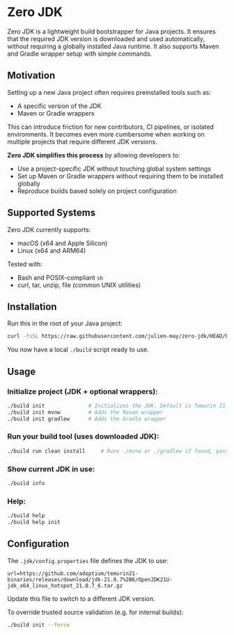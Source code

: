 # Zero JDK

Zero JDK is a lightweight build bootstrapper for Java projects. It ensures that the required JDK version is downloaded and used automatically, without requiring a globally installed Java runtime. It also supports Maven and Gradle wrapper setup with simple commands.

## Motivation
Setting up a new Java project often requires preinstalled tools such as:

- A specific version of the JDK
- Maven or Gradle wrappers

This can introduce friction for new contributors, CI pipelines, or isolated environments. It becomes even more cumbersome when working on multiple projects that require different JDK versions.

**Zero JDK simplifies this process** by allowing developers to:

- Use a project-specific JDK without touching global system settings
- Set up Maven or Gradle wrappers without requiring them to be installed globally
- Reproduce builds based solely on project configuration

## Supported Systems

Zero JDK currently supports:

- macOS (x64 and Apple Silicon)
- Linux (x64 and ARM64)

Tested with:

- Bash and POSIX-compliant `sh`
- curl, tar, unzip, file (common UNIX utilities)

## Installation

Run this in the root of your Java project:

```sh
curl -fsSL https://raw.githubusercontent.com/julien-may/zero-jdk/HEAD/build -o build && chmod +x build
```

You now have a local `./build` script ready to use.

## Usage

### Initialize project (JDK + optional wrappers):

```sh
./build init              # Initializes the JDK. Default is Temurin 21
./build init mvnw         # Adds the Maven wrapper
./build init gradlew      # Adds the Gradle wrapper
```

### Run your build tool (uses downloaded JDK):

```sh
./build run clean install     # Runs ./mvnw or ./gradlew if found, passing all arguments
```

### Show current JDK in use:

```sh
./build info
```

### Help:

```sh
./build help
./build help init
```

## Configuration

The `.jdk/config.properties` file defines the JDK to use:

```properties
url=https://github.com/adoptium/temurin21-binaries/releases/download/jdk-21.0.7%2B6/OpenJDK21U-jdk_x64_linux_hotspot_21.0.7_6.tar.gz
```

Update this file to switch to a different JDK version.

To override trusted source validation (e.g. for internal builds):

```sh
./build init --force
```
